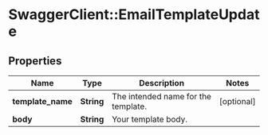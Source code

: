 # SwaggerClient::EmailTemplateUpdate

## Properties
Name | Type | Description | Notes
------------ | ------------- | ------------- | -------------
**template_name** | **String** | The intended name for the template. | [optional] 
**body** | **String** | Your template body. | 


